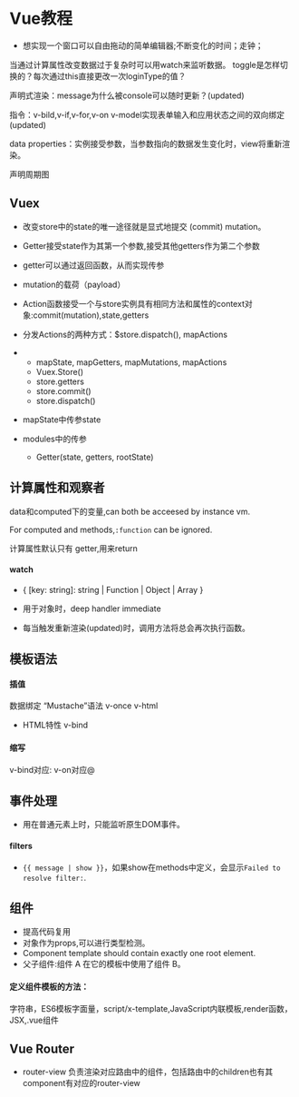 # Vue教程

+ 想实现一个窗口可以自由拖动的简单编辑器;不断变化的时间；走钟；




当通过计算属性改变数据过于复杂时可以用watch来监听数据。
toggle是怎样切换的？每次通过this直接更改一次loginType的值？

声明式渲染：message为什么被console可以随时更新？(updated)

指令：v-bild,v-if,v-for,v-on
v-model实现表单输入和应用状态之间的双向绑定(updated)

data properties：实例接受参数，当参数指向的数据发生变化时，view将重新渲染。

声明周期图



## Vuex
+ 改变store中的state的唯一途径就是显式地提交 (commit) mutation。
+ Getter接受state作为其第一个参数,接受其他getters作为第二个参数
+ getter可以通过返回函数，从而实现传参
+ mutation的载荷（payload）
+ Action函数接受一个与store实例具有相同方法和属性的context对象:commit(mutation),state,getters
+ 分发Actions的两种方式：$store.dispatch(), mapActions
+ 
	+ mapState, mapGetters, mapMutations, mapActions
	+ Vuex.Store()
	+ store.getters
	+ store.commit()
	+ store.dispatch()

+ mapState中传参state
+ modules中的传参
	+ Getter(state, getters, rootState)
	


## 计算属性和观察者
data和computed下的变量,can both be acceesed by instance vm.

For computed and methods,`:function` can be ignored.

计算属性默认只有 getter,用来return 

#### watch
+ { [key: string]: string | Function | Object | Array }
+ 用于对象时，deep  handler  immediate 


+ 每当触发重新渲染(updated)时，调用方法将总会再次执行函数。


## 模板语法
#### 插值
数据绑定   “Mustache”语法   v-once    v-html
+ HTML特性   v-bind

#### 缩写
v-bind对应:    v-on对应@



## 事件处理
+ 用在普通元素上时，只能监听原生DOM事件。



#### filters
+ `{{ message | show }}`，如果show在methods中定义，会显示`Failed to resolve filter:`.


## 组件
+ 提高代码复用
+ 对象作为props,可以进行类型检测。
+ Component template should contain exactly one root element.
+ 父子组件:组件 A 在它的模板中使用了组件 B。

#### 定义组件模板的方法： 
字符串，ES6模板字面量，script/x-template,JavaScript内联模板,render函数，JSX,.vue组件


## Vue Router
+ router-view 负责渲染对应路由中的组件，包括路由中的children也有其component有对应的router-view






















